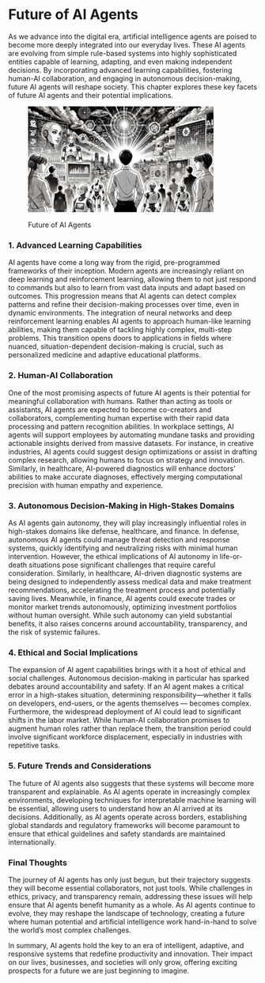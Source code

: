 # Future of AI Agents

As we advance into the digital era, artificial intelligence agents are poised to become more deeply integrated into our everyday lives. These AI agents are evolving from simple rule-based systems into highly sophisticated entities capable of learning, adapting, and even making independent decisions. By incorporating advanced learning capabilities, fostering human-AI collaboration, and engaging in autonomous decision-making, future AI agents will reshape society. This chapter explores these key facets of future AI agents and their potential implications.

<div align="left"><figure><img src="../../../.gitbook/assets/ai-future-of-agents-min.png" alt="" width="375"><figcaption><p>Future of AI Agents</p></figcaption></figure></div>

### 1. Advanced Learning Capabilities

AI agents have come a long way from the rigid, pre-programmed frameworks of their inception. Modern agents are increasingly reliant on deep learning and reinforcement learning, allowing them to not just respond to commands but also to learn from vast data inputs and adapt based on outcomes. This progression means that AI agents can detect complex patterns and refine their decision-making processes over time, even in dynamic environments. The integration of neural networks and deep reinforcement learning enables AI agents to approach human-like learning abilities, making them capable of tackling highly complex, multi-step problems. This transition opens doors to applications in fields where nuanced, situation-dependent decision-making is crucial, such as personalized medicine and adaptive educational platforms.

### 2. Human-AI Collaboration

One of the most promising aspects of future AI agents is their potential for meaningful collaboration with humans. Rather than acting as tools or assistants, AI agents are expected to become co-creators and collaborators, complementing human expertise with their rapid data processing and pattern recognition abilities. In workplace settings, AI agents will support employees by automating mundane tasks and providing actionable insights derived from massive datasets. For instance, in creative industries, AI agents could suggest design optimizations or assist in drafting complex research, allowing humans to focus on strategy and innovation. Similarly, in healthcare, AI-powered diagnostics will enhance doctors' abilities to make accurate diagnoses, effectively merging computational precision with human empathy and experience.

### 3. Autonomous Decision-Making in High-Stakes Domains

As AI agents gain autonomy, they will play increasingly influential roles in high-stakes domains like defense, healthcare, and finance. In defense, autonomous AI agents could manage threat detection and response systems, quickly identifying and neutralizing risks with minimal human intervention. However, the ethical implications of AI autonomy in life-or-death situations pose significant challenges that require careful consideration. Similarly, in healthcare, AI-driven diagnostic systems are being designed to independently assess medical data and make treatment recommendations, accelerating the treatment process and potentially saving lives. Meanwhile, in finance, AI agents could execute trades or monitor market trends autonomously, optimizing investment portfolios without human oversight. While such autonomy can yield substantial benefits, it also raises concerns around accountability, transparency, and the risk of systemic failures.

### 4. Ethical and Social Implications

The expansion of AI agent capabilities brings with it a host of ethical and social challenges. Autonomous decision-making in particular has sparked debates around accountability and safety. If an AI agent makes a critical error in a high-stakes situation, determining responsibility—whether it falls on developers, end-users, or the agents themselves — becomes complex. Furthermore, the widespread deployment of AI could lead to significant shifts in the labor market. While human-AI collaboration promises to augment human roles rather than replace them, the transition period could involve significant workforce displacement, especially in industries with repetitive tasks.

### 5. Future Trends and Considerations

The future of AI agents also suggests that these systems will become more transparent and explainable. As AI agents operate in increasingly complex environments, developing techniques for interpretable machine learning will be essential, allowing users to understand how an AI arrived at its decisions. Additionally, as AI agents operate across borders, establishing global standards and regulatory frameworks will become paramount to ensure that ethical guidelines and safety standards are maintained internationally.

### Final Thoughts

The journey of AI agents has only just begun, but their trajectory suggests they will become essential collaborators, not just tools. While challenges in ethics, privacy, and transparency remain, addressing these issues will help ensure that AI agents benefit humanity as a whole. As AI agents continue to evolve, they may reshape the landscape of technology, creating a future where human potential and artificial intelligence work hand-in-hand to solve the world’s most complex challenges.

In summary, AI agents hold the key to an era of intelligent, adaptive, and responsive systems that redefine productivity and innovation. Their impact on our lives, businesses, and societies will only grow, offering exciting prospects for a future we are just beginning to imagine.
